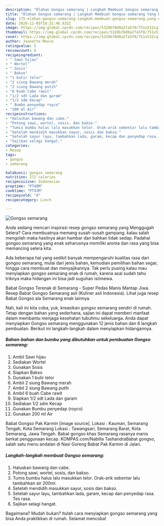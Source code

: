 ```yaml
---
description: "Olahan Gongso semarang | Langkah Membuat Gongso semarang Yang Enak dan Simpel"
title: "Olahan Gongso semarang | Langkah Membuat Gongso semarang Yang Enak dan Simpel"
slug: 175-olahan-gongso-semarang-langkah-membuat-gongso-semarang-yang-enak-dan-simpel
date: 2020-11-05T18:32:46.632Z
image: https://img-global.cpcdn.com/recipes/5328b70d0a2fa5f0/751x532cq70/gongso-semarang-foto-resep-utama.jpg
thumbnail: https://img-global.cpcdn.com/recipes/5328b70d0a2fa5f0/751x532cq70/gongso-semarang-foto-resep-utama.jpg
cover: https://img-global.cpcdn.com/recipes/5328b70d0a2fa5f0/751x532cq70/gongso-semarang-foto-resep-utama.jpg
author: Jeanette Moore
ratingvalue: 5
reviewcount: 6
recipeingredient:
- " Sawi hijau"
- " Wortel"
- " Sosis"
- " Bakso"
- "1 butir telor"
- "2 siung Bawang merah"
- "2 siung Bawang putih"
- "6 buah Cabe rawit"
- "1/2 sdt Lada dan garam"
- "1/2 sdm Kecap"
- " Bumbu penyedap royco"
- "200 ml Air"
recipeinstructions:
- "Haluskan bawang dan cabe."
- "Potong sawi, wortel, sosis, dan bakso."
- "Tumis bumbu halus lalu masukkan telor. Orak-arik sebentar lalu tambahkan air 200ml."
- "Setelah mendidih masukkan sayur, sosis dan bakso."
- "Setelah sayur layu, tambahkan lada, garam, kecap dan penyedap rasa. Tes rasa."
- "Sajikan selagi hangat."
categories:
- Resep
tags:
- gongso
- semarang

katakunci: gongso semarang 
nutrition: 272 calories
recipecuisine: Indonesian
preptime: "PT40M"
cooktime: "PT43M"
recipeyield: "4"
recipecategory: Lunch

---
```



![Gongso semarang](https://img-global.cpcdn.com/recipes/5328b70d0a2fa5f0/751x532cq70/gongso-semarang-foto-resep-utama.jpg)

Anda sedang mencari inspirasi resep gongso semarang yang Menggugah Selera? Cara membuatnya memang susah-susah gampang. kalau salah mengolah maka hasilnya akan hambar dan bahkan tidak sedap. Padahal gongso semarang yang enak seharusnya memiliki aroma dan rasa yang bisa memancing selera kita.

Ada beberapa hal yang sedikit banyak mempengaruhi kualitas rasa dari gongso semarang, mulai dari jenis bahan, kemudian pemilihan bahan segar, hingga cara membuat dan menyajikannya. Tak perlu pusing kalau mau menyiapkan gongso semarang enak di rumah, karena asal sudah tahu triknya maka hidangan ini bisa jadi suguhan istimewa.

Babat Gongso Terenak di Semarang - Super Pedas Manis Mantap Jiwa. Resep Babat Gongso Semarang asli (Kuliner asli Indonesia). Lihat juga resep Babat Gongso ala Semarang enak lainnya.


Nah, kali ini kita coba, yuk, kreasikan gongso semarang sendiri di rumah. Tetap dengan bahan yang sederhana, sajian ini dapat memberi manfaat dalam membantu menjaga kesehatan tubuhmu sekeluarga. Anda dapat menyiapkan Gongso semarang menggunakan 12 jenis bahan dan 6 langkah pembuatan. Berikut ini langkah-langkah dalam menyiapkan hidangannya.

<!--inarticleads1-->

##### Bahan-bahan dan bumbu yang dibutuhkan untuk pembuatan Gongso semarang:

1. Ambil  Sawi hijau
1. Sediakan  Wortel
1. Gunakan  Sosis
1. Siapkan  Bakso
1. Gunakan 1 butir telor
1. Ambil 2 siung Bawang merah
1. Ambil 2 siung Bawang putih
1. Ambil 6 buah Cabe rawit
1. Siapkan 1/2 sdt Lada dan garam
1. Sediakan 1/2 sdm Kecap
1. Gunakan  Bumbu penyedap (royco)
1. Gunakan 200 ml Air


Babat Gongso Pak Karmin [image source]. Lokasi : Kauman, Semarang Tengah, Kota Semarang Lokasi : Tawangsari, Semarang Barat, Kota Semarang, Jawa Tengah. Babat gongso khas Semarang rasanya manis berkat penggunaan kecap. KOMPAS.com/Nabilla TashandraBabat gongso, salah satu menu andalan di Nasi Goreng Babat Pak Karmin di Jalan. 

<!--inarticleads2-->

##### Langkah-langkah membuat Gongso semarang:

1. Haluskan bawang dan cabe.
1. Potong sawi, wortel, sosis, dan bakso.
1. Tumis bumbu halus lalu masukkan telor. Orak-arik sebentar lalu tambahkan air 200ml.
1. Setelah mendidih masukkan sayur, sosis dan bakso.
1. Setelah sayur layu, tambahkan lada, garam, kecap dan penyedap rasa. Tes rasa.
1. Sajikan selagi hangat.




Bagaimana? Mudah bukan? Itulah cara menyiapkan gongso semarang yang bisa Anda praktikkan di rumah. Selamat mencoba!
